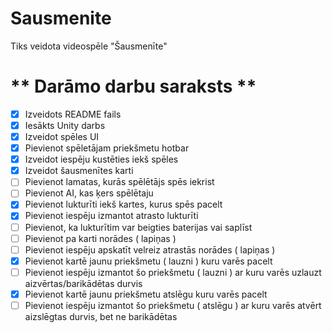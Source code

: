 # Sausmenite
Tiks veidota videospēle "Šausmenīte" 

# ** Darāmo darbu saraksts ** 
- [x] Izveidots README fails
- [x] Iesākts Unity darbs
- [x] Izveidot spēles UI
- [x] Pievienot spēletājam priekšmetu hotbar
- [x] Izveidot iespēju kustēties iekš spēles
- [x] Izveidot šausmenītes karti
- [ ] Pievienot lamatas, kurās spēlētājs spēs iekrist
- [ ] Pievienot AI, kas ķers spēlētaju
- [x] Pievienot lukturīti iekš kartes, kurus spēs pacelt
- [x] Pievienot iespēju izmantot atrasto lukturīti
- [ ] Pievienot, ka lukturītim var beigties baterijas vai saplīst
- [ ] Pievienot pa karti norādes ( lapiņas )
- [ ] Pievienot iespēju apskatīt velreiz atrastās norādes ( lapiņas )
- [x] Pievienot kartē jaunu priekšmetu ( lauzni ) kuru varēs pacelt
- [ ] Pievienot iespēju izmantot šo priekšmetu ( lauzni ) ar kuru varēs uzlauzt aizvērtas/barikādētas durvis
- [x] Pievienot kartē jaunu priekšmetu atslēgu kuru varēs pacelt
- [ ] Pievienot iespēju izmantot šo priekšmetu ( atslēgu ) ar kuru varēs atvērt aizslēgtas durvis, bet ne barikādētas
